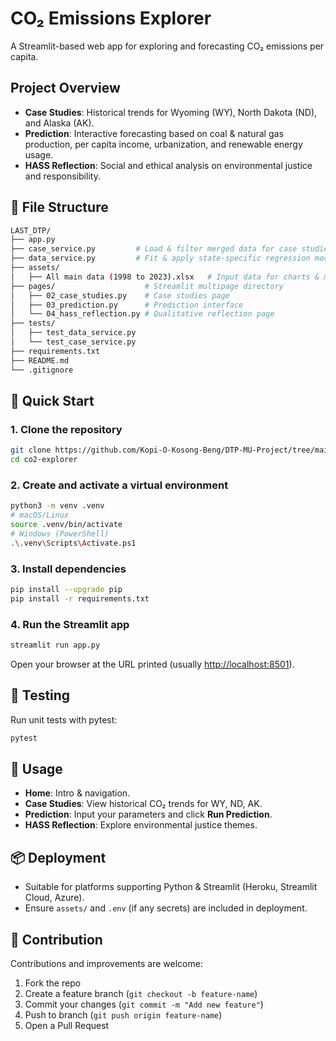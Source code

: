 # CO₂ Emissions Explorer

A Streamlit-based web app for exploring and forecasting CO₂ emissions per capita.

## Project Overview

* **Case Studies**: Historical trends for Wyoming (WY), North Dakota (ND), and Alaska (AK).
* **Prediction**: Interactive forecasting based on coal & natural gas production, per capita income, urbanization, and renewable energy usage.
* **HASS Reflection**: Social and ethical analysis on environmental justice and responsibility.

## 📂 File Structure

```bash
LAST_DTP/
├── app.py
├── case_service.py         # Load & filter merged data for case studies
├── data_service.py         # Fit & apply state-specific regression models
├── assets/
│   ├── All main data (1998 to 2023).xlsx   # Input data for charts & models
├── pages/                    # Streamlit multipage directory
│   ├── 02_case_studies.py    # Case studies page
│   ├── 03_prediction.py      # Prediction interface
│   └── 04_hass_reflection.py # Qualitative reflection page
├── tests/
│   ├── test_data_service.py
│   └── test_case_service.py
├── requirements.txt
├── README.md
└── .gitignore
```

## 🚀 Quick Start

### 1. Clone the repository

```bash
git clone https://github.com/Kopi-O-Kosong-Beng/DTP-MU-Project/tree/main
cd co2-explorer
```

### 2. Create and activate a virtual environment

```bash
python3 -m venv .venv
# macOS/Linux
source .venv/bin/activate
# Windows (PowerShell)
.\.venv\Scripts\Activate.ps1
```

### 3. Install dependencies

```bash
pip install --upgrade pip
pip install -r requirements.txt
```

### 4. Run the Streamlit app

```bash
streamlit run app.py
```

Open your browser at the URL printed (usually [http://localhost:8501](http://localhost:8501/)).

## 🧪 Testing

Run unit tests with pytest:

```bash
pytest
```

## 📄 Usage

* **Home**: Intro & navigation.
* **Case Studies**: View historical CO₂ trends for WY, ND, AK.
* **Prediction**: Input your parameters and click **Run Prediction**.
* **HASS Reflection**: Explore environmental justice themes.

## 📦 Deployment

* Suitable for platforms supporting Python & Streamlit (Heroku, Streamlit Cloud, Azure).
* Ensure `assets/` and `.env` (if any secrets) are included in deployment.

## 🤝 Contribution

Contributions and improvements are welcome:

1. Fork the repo
2. Create a feature branch (`git checkout -b feature-name`)
3. Commit your changes (`git commit -m "Add new feature"`)
4. Push to branch (`git push origin feature-name`)
5. Open a Pull Request
